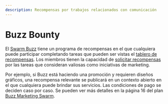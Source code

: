 ```yaml
---
description: Recompensas por trabajos relacionados con comunicación
---
```


# Buzz Bounty

El [Swarm Buzz](../swarms/buzz.md) tiene un programa de recompensas en el que cualquiera puede participar completando tareas que pueden ser vistas el [tablero de recompensas](https://www.notion.so/3e13ef2a5d614a828b684640af2212b4?v=20b21ead637341faa87416b85202b584). Los miembros tienen la capacidad de [solicitar recompensas](https://docs.google.com/forms/d/e/1FAIpQLSd9zyx3qV2n5iuO8LdmPQiYHdZpY-NcSH6YkvvCxSq7D-Fo9g/viewform) por las tareas que consideran valiosas como iniciativas de marketing. 

Por ejemplo, si Buzz está haciendo una promoción y requieren diseños gráficos, una recompensa relevante se publicará en un contexto abierto en el que cualquiera puede brindar sus servicios. Las condiciones de pago se deciden caso por caso. Se pueden ver más detalles en la página 16 del plan [Buzz Marketing Swarm](https://drive.google.com/file/d/1giD4QcVfHNUaAwcXWqEdV4jI2CUSQH24/view).

